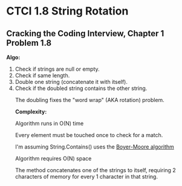 # CTCI 1.8 String Rotation
## Cracking the Coding Interview, Chapter 1 Problem 1.8

<B>Algo:</B>
<ol>
<li>Check if strings are null or empty.</li>
<li>Check if same length.</li>
<li>Double one string (concatenate it with itself).</li>
<li>Check if the doubled string contains the other string.</li>

<P>The doubling fixes the "word wrap" (AKA rotation) problem.

<B>Complexity: </B>
<P>Algorithm runs in O(N) time
<P>Every element must be touched once to check for a match.
<P>I'm assuming String.Contains() uses the <a href="https://en.wikipedia.org/wiki/Boyer%E2%80%93Moore_string_search_algorithm">Boyer-Moore algorithm</a>

<P>Algorithm requires O(N) space
<P>The method concatenates one of the strings to itself, requiring 2 characters of memory for every 1 character in that string.        

